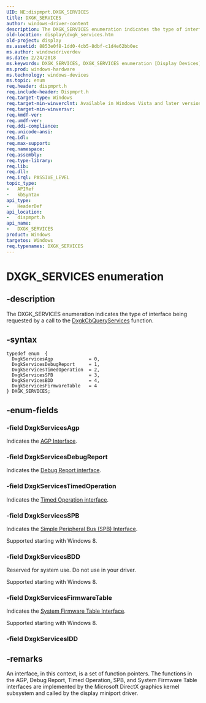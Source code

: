 ```yaml
---
UID: NE:dispmprt.DXGK_SERVICES
title: DXGK_SERVICES
author: windows-driver-content
description: The DXGK_SERVICES enumeration indicates the type of interface being requested by a call to the DxgkCbQueryServices function.
old-location: display\dxgk_services.htm
old-project: display
ms.assetid: 8853e0f8-1dd0-4cb5-8dbf-c1d4e62bb0ec
ms.author: windowsdriverdev
ms.date: 2/24/2018
ms.keywords: DXGK_SERVICES, DXGK_SERVICES enumeration [Display Devices], DmEnums_340c8991-c135-47da-876d-2970157fea0b.xml, DxgkServicesAgp, DxgkServicesBDD, DxgkServicesDebugReport, DxgkServicesFirmwareTable, DxgkServicesSPB, DxgkServicesTimedOperation, display.dxgk_services, dispmprt/DXGK_SERVICES, dispmprt/DxgkServicesAgp, dispmprt/DxgkServicesBDD, dispmprt/DxgkServicesDebugReport, dispmprt/DxgkServicesFirmwareTable, dispmprt/DxgkServicesSPB, dispmprt/DxgkServicesTimedOperation
ms.prod: windows-hardware
ms.technology: windows-devices
ms.topic: enum
req.header: dispmprt.h
req.include-header: Dispmprt.h
req.target-type: Windows
req.target-min-winverclnt: Available in Windows Vista and later versions of the Windows operating systems.
req.target-min-winversvr: 
req.kmdf-ver: 
req.umdf-ver: 
req.ddi-compliance: 
req.unicode-ansi: 
req.idl: 
req.max-support: 
req.namespace: 
req.assembly: 
req.type-library: 
req.lib: 
req.dll: 
req.irql: PASSIVE_LEVEL
topic_type:
-	APIRef
-	kbSyntax
api_type:
-	HeaderDef
api_location:
-	dispmprt.h
api_name:
-	DXGK_SERVICES
product: Windows
targetos: Windows
req.typenames: DXGK_SERVICES
---
```


# DXGK_SERVICES enumeration


## -description


The DXGK_SERVICES enumeration indicates the type of interface being requested by a call to the <a href="..\dispmprt\nc-dispmprt-dxgkcb_query_services.md">DxgkCbQueryServices</a> function.


## -syntax


````
typedef enum  { 
  DxgkServicesAgp             = 0,
  DxgkServicesDebugReport     = 1,
  DxgkServicesTimedOperation  = 2,
  DxgkServicesSPB             = 3,
  DxgkServicesBDD             = 4,
  DxgkServicesFirmwareTable   = 4
} DXGK_SERVICES;
````


## -enum-fields




### -field DxgkServicesAgp

Indicates the <a href="https://msdn.microsoft.com/library/windows/hardware/ff538228">AGP Interface</a>.


### -field DxgkServicesDebugReport

Indicates the <a href="https://msdn.microsoft.com/library/windows/hardware/ff551798">Debug Report interface</a>.


### -field DxgkServicesTimedOperation

Indicates the <a href="https://msdn.microsoft.com/library/windows/hardware/ff570086">Timed Operation interface</a>.


### -field DxgkServicesSPB

Indicates the <a href="https://msdn.microsoft.com/D525A961-339D-414B-B40F-14AD9AEA51C5">Simple  Peripheral Bus (SPB) Interface</a>.

Supported starting with Windows 8.


### -field DxgkServicesBDD

Reserved for system use. Do not use in your driver.

Supported starting with Windows 8.


### -field DxgkServicesFirmwareTable

Indicates the <a href="https://msdn.microsoft.com/library/windows/hardware/jj647606">System Firmware Table Interface</a>.

Supported starting with Windows 8.


### -field DxgkServicesIDD




## -remarks



An interface, in this context, is a set of function pointers. The functions in the AGP, Debug Report, Timed Operation, SPB, and System Firmware Table interfaces are implemented by the Microsoft DirectX graphics kernel subsystem and called by the display miniport driver.



